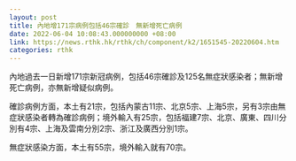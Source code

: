 ```yaml
---
layout: post
title: 內地增171宗病例包括46宗確診　無新增死亡病例
date: 2022-06-04 10:08:43.000000000 +08:00
link: https://news.rthk.hk/rthk/ch/component/k2/1651545-20220604.htm
categories: rthk
---
```


內地過去一日新增171宗新冠病例，包括46宗確診及125名無症狀感染者；無新增死亡病例，亦無新增疑似病例。

確診病例方面，本土有21宗，包括內蒙古11宗、北京5宗、上海5宗，另有3宗由無症狀感染者轉為確診病例；境外輸入有25宗，包括福建7宗、北京、廣東、四川分別有4宗、上海及雲南分別2宗、浙江及廣西分別1宗。

無症狀感染方面，本土有55宗，境外輸入就有70宗。
